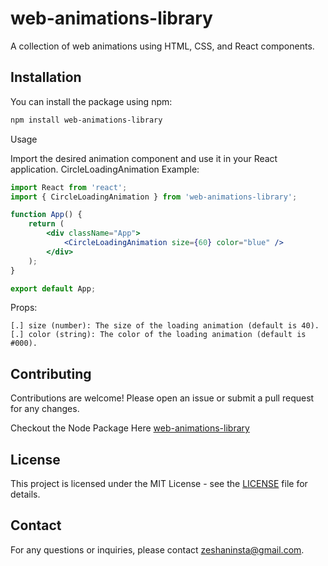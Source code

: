 # web-animations-library

A collection of web animations using HTML, CSS, and React components.

## Installation

You can install the package using npm:

```bash
npm install web-animations-library
```
Usage

Import the desired animation component and use it in your React application.
CircleLoadingAnimation
Example:
```jsx
import React from 'react';
import { CircleLoadingAnimation } from 'web-animations-library';

function App() {
    return (
        <div className="App">
            <CircleLoadingAnimation size={60} color="blue" />
        </div>
    );
}

export default App;
```
Props:

    [.] size (number): The size of the loading animation (default is 40).
    [.] color (string): The color of the loading animation (default is #000).

## Contributing

Contributions are welcome! Please open an issue or submit a pull request for any changes.

Checkout the Node Package Here 
[web-animations-library](https://www.npmjs.com/package/web-animations-library)

## License

This project is licensed under the MIT License - see the [LICENSE](LICENSE) file for details.

## Contact

For any questions or inquiries, please contact [zeshaninsta@gmail.com](mailto:zeshaninsta@gmail.com).
